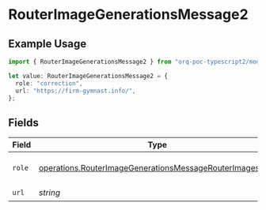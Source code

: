 # RouterImageGenerationsMessage2

## Example Usage

```typescript
import { RouterImageGenerationsMessage2 } from "orq-poc-typescript2/models/operations";

let value: RouterImageGenerationsMessage2 = {
  role: "correction",
  url: "https://firm-gymnast.info/",
};
```

## Fields

| Field                                                                                                                                | Type                                                                                                                                 | Required                                                                                                                             | Description                                                                                                                          |
| ------------------------------------------------------------------------------------------------------------------------------------ | ------------------------------------------------------------------------------------------------------------------------------------ | ------------------------------------------------------------------------------------------------------------------------------------ | ------------------------------------------------------------------------------------------------------------------------------------ |
| `role`                                                                                                                               | [operations.RouterImageGenerationsMessageRouterImagesRole](../../models/operations/routerimagegenerationsmessagerouterimagesrole.md) | :heavy_check_mark:                                                                                                                   | The role of the prompt message                                                                                                       |
| `url`                                                                                                                                | *string*                                                                                                                             | :heavy_check_mark:                                                                                                                   | N/A                                                                                                                                  |